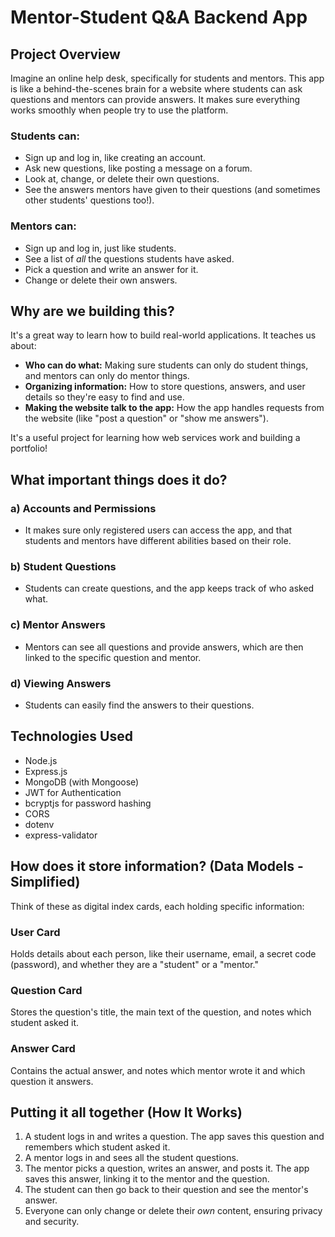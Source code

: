 # Mentor-Student Q&A Backend App

## Project Overview
Imagine an online help desk, specifically for students and mentors. This app is like a behind-the-scenes brain for a website where students can ask questions and mentors can provide answers. It makes sure everything works smoothly when people try to use the platform.

### Students can:
- Sign up and log in, like creating an account.
- Ask new questions, like posting a message on a forum.
- Look at, change, or delete their own questions.
- See the answers mentors have given to their questions (and sometimes other students' questions too!).

### Mentors can:
- Sign up and log in, just like students.
- See a list of *all* the questions students have asked.
- Pick a question and write an answer for it.
- Change or delete their own answers.

## Why are we building this?
It's a great way to learn how to build real-world applications. It teaches us about:
- **Who can do what:** Making sure students can only do student things, and mentors can only do mentor things.
- **Organizing information:** How to store questions, answers, and user details so they're easy to find and use.
- **Making the website talk to the app:** How the app handles requests from the website (like "post a question" or "show me answers").

It's a useful project for learning how web services work and building a portfolio!

## What important things does it do?

### a) Accounts and Permissions
- It makes sure only registered users can access the app, and that students and mentors have different abilities based on their role.

### b) Student Questions
- Students can create questions, and the app keeps track of who asked what.

### c) Mentor Answers
- Mentors can see all questions and provide answers, which are then linked to the specific question and mentor.

### d) Viewing Answers
- Students can easily find the answers to their questions.

## Technologies Used
- Node.js
- Express.js
- MongoDB (with Mongoose)
- JWT for Authentication
- bcryptjs for password hashing
- CORS
- dotenv
- express-validator

## How does it store information? (Data Models - Simplified)
Think of these as digital index cards, each holding specific information:

### User Card
Holds details about each person, like their username, email, a secret code (password), and whether they are a "student" or a "mentor."

### Question Card
Stores the question's title, the main text of the question, and notes which student asked it.

### Answer Card
Contains the actual answer, and notes which mentor wrote it and which question it answers.

## Putting it all together (How It Works)
1.  A student logs in and writes a question. The app saves this question and remembers which student asked it.
2.  A mentor logs in and sees all the student questions.
3.  The mentor picks a question, writes an answer, and posts it. The app saves this answer, linking it to the mentor and the question.
4.  The student can then go back to their question and see the mentor's answer.
5.  Everyone can only change or delete their *own* content, ensuring privacy and security.

